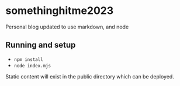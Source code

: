 # somethinghitme2023
Personal blog updated to use markdown, and node

## Running and setup

* `npm install`
* `node index.mjs`

Static content will exist in the public directory which can be deployed.